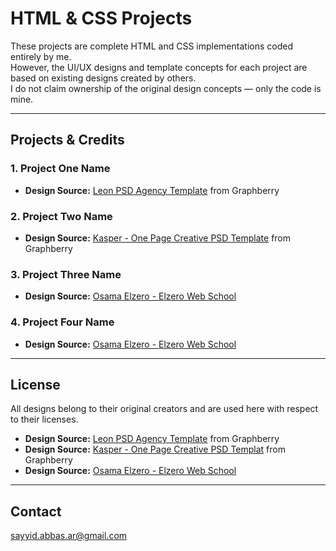 # HTML & CSS Projects

These projects are complete HTML and CSS implementations coded entirely by me.  
However, the UI/UX designs and template concepts for each project are based on existing designs created by others.  
I do not claim ownership of the original design concepts — only the code is mine.

---

## Projects & Credits

### 1. **Project One Name**
- **Design Source:** [Leon PSD Agency Template](https://www.graphberry.com/item/leon-psd-agency-template) from Graphberry


### 2. **Project Two Name**
- **Design Source:** [Kasper - One Page Creative PSD Template](https://www.graphberry.com/item/kasper-one-page-psd-template) from Graphberry
 

### 3. **Project Three Name**
- **Design Source:** [Osama Elzero - Elzero Web School](https://elzero.org/)


### 4. **Project Four Name**
- **Design Source:** [Osama Elzero - Elzero Web School](https://elzero.org/)


---

## License
All designs belong to their original creators and are used here with respect to their licenses.

- **Design Source:** [Leon PSD Agency Template](https://www.graphberry.com/item/leon-psd-agency-template) from Graphberry
- **Design Source:** [Kasper - One Page Creative PSD Templat](https://www.graphberry.com/item/kasper-one-page-psd-template) from Graphberry
- **Design Source:** [Osama Elzero - Elzero Web School](https://elzero.org/)
---

## Contact

sayyid.abbas.ar@gmail.com
